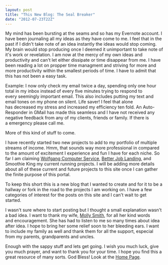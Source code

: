 ```yaml
---
layout: post
title: "This New Blog: The Seal Breaker"
date: "2012-07-23T22Z"
---
```


<p style="text-align: left;">My mind has been bursting at the seams and so has my Evernote account. I have been journaling all my ideas as they have come to me. I feel that in the past if I didn't take note of an idea instantly the ideas would stop coming. My brain would stop producing once I deemed it unimportant to take note of it's work or revelation. I am now at the mercy of my own ideas and productivity and can't let either dissipate or time disappear from me. I have been reading a lot on propper time managment and striving for more and more productivity within the smallest periods of time. I have to admit that this has not been a easy task.</p>
Example: I now only check my email twice a day, spending only one hour total in my inbox instead of every five minutes trying to respond to every seemingly important email. This also includes putting my text and email tones on my phone on silent. Life saver! I feel that alone has decreased my stress and increased my efficiency ten fold. An Auto-Responder in GMail has made this seamless and I have not received any negative feedback from any of my clients, friends or family. If there is a emergency please call me.

More of this kind of stuff to come.

I have recently started two new projects to add to my portfolio of multiple streams of income. Hmm, that sounds way more professional in compared to the amount of excitement I experience and fun I have for each niche. So far I am claiming <a title="Computer Repair &amp; Productive Computing" href="https://www.wolfgangcomputer.com" target="_blank">Wolfgang Computer Service</a>, <a title="Leadership source and Job Board" href="https://www.betterjoblanding.com" target="_blank">Better Job Landing</a>, and Smoothie King my current running projects. I will be adding more details about all of these current and future projects to this site once I can gather the finite purpose of this portal.

To keep this short this is a new blog that I wanted to create and for it to be a hallway or fork in the road to the projects I am working on. I have a few categories of interest for the posts on this site and I can't wait to get started.

I wasn't sure where to start posting but I thought a small explanation wasn't a bad idea. I want to thank my wife, <a title="Molly Smith's Blog" href="https://www.mollysmith.org" target="_blank">Molly Smith</a>, for all her kind words and encouragement. She has had to listen to me so many times about idea after idea. I hope to bring her some relief soon to her bleeding ears. I want to include my family as well and thank them for all the support, especial from my parents, grandparents and uncles.

Enough with the sappy stuff and lets get going. I wish you much luck, give you much prayer, and want to thank you for your time. I hope you find this a great resource of many sorts. God Bless! Look at the <a title="Home" href="https://www.chancesmith.org/">Home Page</a>.
